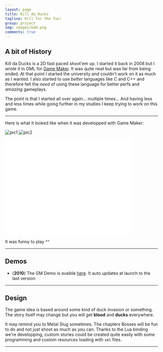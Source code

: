 ```yaml
---
layout: page
title: Kill da Ducks
tagline: Kill for the fun!
group: project
img: images/kdd.png
comments: true
---
```


## A bit of History

Kill da Ducks is a 2D fast paced shoot'em up.
 I started it back in 2008 but I wrote it in GML for [Game Maker](http://www.yoyogames.com).
 It was quite neat but was far from being ended.
 At that point I started the university and couldn't work on it as much as I wanted.
 I also started to use _better_ languages like C and C++ and therefore felt the _need_ of using these language for better perfs and _amazing_ gameplays.
 
 The point is that I started all over again... multiple times...
 And having less and less times while going further in my studies I keep trying to work on this game.

 -----------

Here is what it looked like when it was developped with Game Maker:

![pic1]({{site.baseurl}}/images/kdd/old-kdd1.png)
![pic2]({{site.baseurl}}/images/kdd/old-kdd2.png)

<iframe width="420" height="315" src="//www.youtube.com/embed/hXsxm-k1z1I?rel=0" frameborder="0" allowfullscreen="true"> </iframe>

It was funny to play ^^

--------

## Demos

* (**2010**) The GM Demo is avaible [here](http://db.tt/Zxos39W).
 It auto updates at launch to the last version

 --------------

## Design
The game idea is based around some kind of duck invasion or something.
 The story itself may change but you will get **blood** and **ducks** everywhere.

It may remind you to Metal Slug sometimes.
 The chapters Bosses will be fun to do and not just shoot as much as you can.
 Thanks to the Lua binding we're developping, custom stories could be created quite easily with some programming and custom resources loading with `xml` files.

----------

